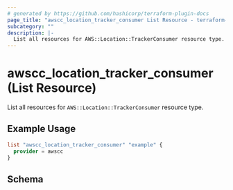 ```yaml
---
# generated by https://github.com/hashicorp/terraform-plugin-docs
page_title: "awscc_location_tracker_consumer List Resource - terraform-provider-awscc"
subcategory: ""
description: |-
  List all resources for AWS::Location::TrackerConsumer resource type.
---
```


# awscc_location_tracker_consumer (List Resource)

List all resources for `AWS::Location::TrackerConsumer` resource type.

## Example Usage

```terraform
list "awscc_location_tracker_consumer" "example" {
  provider = awscc
}
```

<!-- schema generated by tfplugindocs -->
## Schema
